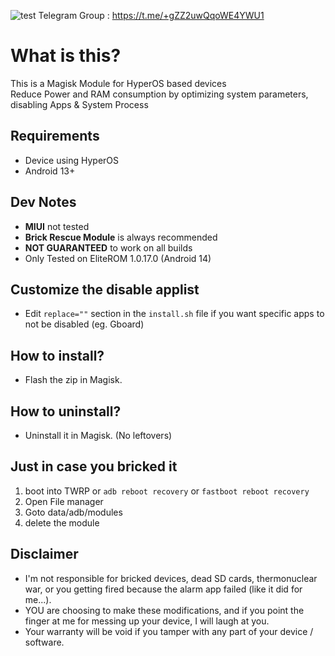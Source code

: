 ![test](https://github.com/user-attachments/assets/5cf75f24-5993-4e64-b3b2-328f30d4ff31)
Telegram Group : https://t.me/+gZZ2uwQqoWE4YWU1
# What is this?
This is a Magisk Module for HyperOS based devices\
Reduce Power and RAM consumption by optimizing system parameters, disabling Apps & System Process

## Requirements
- Device using HyperOS
- Android 13+

## Dev Notes
- **MIUI** not tested
- **Brick Rescue Module** is always recommended
- **NOT GUARANTEED** to work on all builds
- Only Tested on EliteROM 1.0.17.0 (Android 14)

## Customize the disable applist
- Edit `replace=""` section in the `install.sh` file if you want specific apps to not be disabled (eg. Gboard)

## How to install?
- Flash the zip in Magisk.

## How to uninstall?
- Uninstall it in Magisk. (No leftovers)

## Just in case you bricked it
1. boot into TWRP or `adb reboot recovery` or `fastboot reboot recovery`
2. Open File manager
3. Goto data/adb/modules
4. delete the module

## Disclaimer
* I'm not responsible for bricked devices, dead SD cards, thermonuclear war, or you getting fired because the alarm app failed (like it did for me...).
* YOU are choosing to make these modifications, and if you point the finger at me for messing up your device, I will laugh at you.
* Your warranty will be void if you tamper with any part of your device / software.
